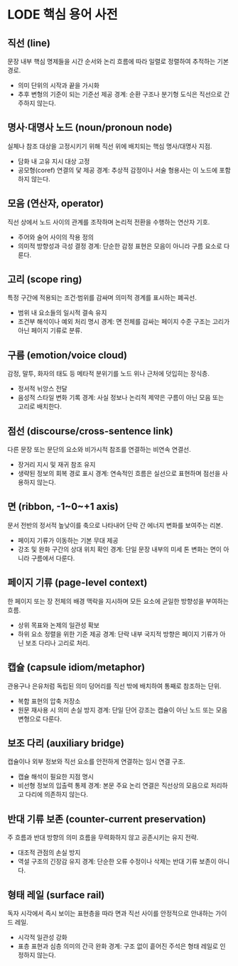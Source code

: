 # LODE 핵심 용어 사전

## 직선 (line)
문장 내부 핵심 명제들을 시간 순서와 논리 흐름에 따라 일렬로 정렬하여 추적하는 기본 경로.
- 의미 단위의 시작과 끝을 가시화
- 추후 변형의 기준이 되는 기준선 제공
경계: 순환 구조나 분기형 도식은 직선으로 간주하지 않는다.

## 명사·대명사 노드 (noun/pronoun node)
실체나 참조 대상을 고정시키기 위해 직선 위에 배치되는 핵심 명사/대명사 지점.
- 담화 내 고유 지시 대상 고정
- 공모형(coref) 연결의 닻 제공
경계: 추상적 감정이나 서술 형용사는 이 노드에 포함하지 않는다.

## 모음 (연산자, operator)
직선 상에서 노드 사이의 관계를 조작하며 논리적 전환을 수행하는 연산자 기호.
- 주어와 술어 사이의 작용 정의
- 의미적 방향성과 극성 결정
경계: 단순한 감정 표현은 모음이 아니라 구름 요소로 다룬다.

## 고리 (scope ring)
특정 구간에 적용되는 조건·범위를 감싸며 의미적 경계를 표시하는 폐곡선.
- 범위 내 요소들의 일시적 결속 유지
- 조건부 해석이나 예외 처리 명시
경계: 면 전체를 감싸는 페이지 수준 구조는 고리가 아닌 페이지 기류로 분류.

## 구름 (emotion/voice cloud)
감정, 말투, 화자의 태도 등 메타적 분위기를 노드 위나 근처에 덧입히는 장식층.
- 정서적 뉘앙스 전달
- 음성적 스타일 변화 기록
경계: 사실 정보나 논리적 제약은 구름이 아닌 모음 또는 고리로 배치한다.

## 점선 (discourse/cross-sentence link)
다른 문장 또는 문단의 요소와 비가시적 참조를 연결하는 비연속 연결선.
- 장거리 지시 및 재귀 참조 유지
- 생략된 정보의 회복 경로 표시
경계: 연속적인 흐름은 실선으로 표현하며 점선을 사용하지 않는다.

## 면 (ribbon, -1~0~+1 axis)
문서 전반의 정서적 높낮이를 축으로 나타내어 단락 간 에너지 변화를 보여주는 리본.
- 페이지 기류가 이동하는 기본 무대 제공
- 강조 및 완화 구간의 상대 위치 확인
경계: 단일 문장 내부의 미세 톤 변화는 면이 아니라 구름에서 다룬다.

## 페이지 기류 (page-level context)
한 페이지 또는 장 전체의 배경 맥락을 지시하며 모든 요소에 균일한 방향성을 부여하는 흐름.
- 상위 목표와 논제의 일관성 확보
- 하위 요소 정렬을 위한 기준 제공
경계: 단락 내부 국지적 방향은 페이지 기류가 아닌 보조 다리나 고리로 처리.

## 캡슐 (capsule idiom/metaphor)
관용구나 은유처럼 독립된 의미 덩어리를 직선 밖에 배치하여 통째로 참조하는 단위.
- 복합 표현의 압축 저장소
- 원문 재사용 시 의미 손실 방지
경계: 단일 단어 강조는 캡슐이 아닌 노드 또는 모음 변형으로 다룬다.

## 보조 다리 (auxiliary bridge)
캡슐이나 외부 정보와 직선 요소를 안전하게 연결하는 임시 연결 구조.
- 캡슐 해석이 필요한 지점 명시
- 비선형 정보의 입출력 통제
경계: 본문 주요 논리 연결은 직선상의 모음으로 처리하고 다리에 의존하지 않는다.

## 반대 기류 보존 (counter-current preservation)
주 흐름과 반대 방향의 의미 흐름을 무력화하지 않고 공존시키는 유지 전략.
- 대조적 관점의 손실 방지
- 역설 구조의 긴장감 유지
경계: 단순한 오류 수정이나 삭제는 반대 기류 보존이 아니다.

## 형태 레일 (surface rail)
독자 시각에서 즉시 보이는 표현층을 따라 면과 직선 사이를 안정적으로 안내하는 가이드 레일.
- 시각적 일관성 강화
- 표층 표현과 심층 의미의 간극 완화
경계: 구조 없이 흩어진 주석은 형태 레일로 인정하지 않는다.
